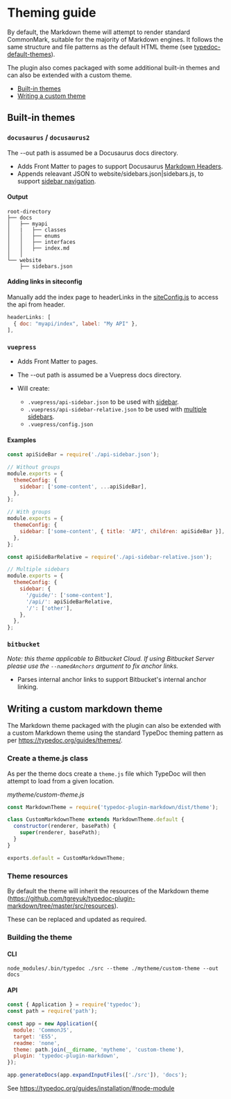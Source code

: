 # Theming guide

By default, the Markdown theme will attempt to render standard CommonMark, suitable for the majority of Markdown engines.
It follows the same structure and file patterns as the default HTML theme (see [typedoc-default-themes](https://github.com/TypeStrong/typedoc-default-themes)).

The plugin also comes packaged with some additional built-in themes and can also be extended with a custom theme.

- [Built-in themes](#built-in-themes)
- [Writing a custom theme](#writing-a-custom-markdown-theme)

## Built-in themes

### `docusaurus` / `docusaurus2`

The --out path is assumed be a Docusaurus docs directory.

- Adds Front Matter to pages to support Docusaurus [Markdown Headers](https://docusaurus.io/docs/en/doc-markdown#markdown-headers).
- Appends releavant JSON to website/sidebars.json|sidebars.js, to support [sidebar navigation](https://docusaurus.io/docs/en/navigation).

#### Output

```
root-directory
├── docs
│   ├── myapi
│   |   ├── classes
│   │   ├── enums
│   │   ├── interfaces
│   │   ├── index.md
│   │
└── website
    ├── sidebars.json

```

#### Adding links in siteconfig

Manually add the index page to headerLinks in the [siteConfig.js](https://docusaurus.io/docs/en/site-config) to access the api from header.

```js
headerLinks: [
  { doc: "myapi/index", label: "My API" },
],
```

### `vuepress`

- Adds Front Matter to pages.
- The --out path is assumed be a Vuepress docs directory.
- Will create:

  - `.vuepress/api-sidebar.json` to be used with [sidebar](https://vuepress.vuejs.org/default-theme-config/#sidebar).
  - `.vuepress/api-sidebar-relative.json` to be used with [multiple sidebars](https://vuepress.vuejs.org/default-theme-config/#multiple-sidebars).
  - `.vuepress/config.json`

#### Examples

```js
const apiSideBar = require('./api-sidebar.json');

// Without groups
module.exports = {
  themeConfig: {
    sidebar: ['some-content', ...apiSideBar],
  },
};

// With groups
module.exports = {
  themeConfig: {
    sidebar: ['some-content', { title: 'API', children: apiSideBar }],
  },
};
```

```js
const apiSideBarRelative = require('./api-sidebar-relative.json');

// Multiple sidebars
module.exports = {
  themeConfig: {
    sidebar: {
      '/guide/': ['some-content'],
      '/api/': apiSideBarRelative,
      '/': ['other'],
    },
  },
};
```

### `bitbucket`

_Note: this theme applicable to Bitbucket Cloud. If using Bitbucket Server please use the `--namedAnchors` argument to fix anchor links._

- Parses internal anchor links to support Bitbucket's internal anchor linking.

## Writing a custom markdown theme

The Markdown theme packaged with the plugin can also be extended with a custom Markdown theme using the standard TypeDoc theming pattern as per https://typedoc.org/guides/themes/.

### Create a theme.js class

As per the theme docs create a `theme.js` file which TypeDoc will then attempt to load from a given location.

_mytheme/custom-theme.js_

```js
const MarkdownTheme = require('typedoc-plugin-markdown/dist/theme');

class CustomMarkdownTheme extends MarkdownTheme.default {
  constructor(renderer, basePath) {
    super(renderer, basePath);
  }
}

exports.default = CustomMarkdownTheme;
```

### Theme resources

By default the theme will inherit the resources of the Markdown theme (https://github.com/tgreyuk/typedoc-plugin-markdown/tree/master/src/resources).

These can be replaced and updated as required.

### Building the theme

#### CLI

```
node_modules/.bin/typedoc ./src --theme ./mytheme/custom-theme --out docs
```

#### API

```js
const { Application } = require('typedoc');
const path = require('path');

const app = new Application({
  module: 'CommonJS',
  target: 'ES5',
  readme: 'none',
  theme: path.join(__dirname, 'mytheme', 'custom-theme'),
  plugin: 'typedoc-plugin-markdown',
});

app.generateDocs(app.expandInputFiles(['./src']), 'docs');
```

See https://typedoc.org/guides/installation/#node-module
